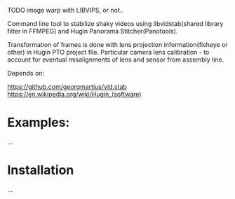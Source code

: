 TODO image warp with LIBVIPS, or not..


Command line tool to stabilize shaky videos using libvidstab(shared library filter in FFMPEG) and Hugin Panorama Stitcher(Panotools).

Transformation of frames is done with lens projection information(fisheye or other) in Hugin PTO project file.
Particular camera lens calibration - to account for eventual misalignments of lens and sensor from assembly line.

Depends on:

https://github.com/georgmartius/vid.stab
https://en.wikipedia.org/wiki/Hugin_(software)

# Examples:

...

# Installation

...
